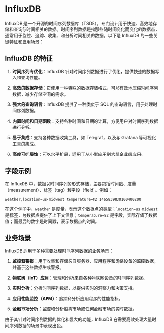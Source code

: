 # InfluxDB

InfluxDB 是一个开源的时间序列数据库（TSDB），专门设计用于快速、高效地存储和查询与时间相关的数据。时间序列数据是指那些随时间变化而变化的数据点，通常用于监控、追踪、收集、和分析时间相关的数据。以下是 InfluxDB 的一些关键特征和应用场景：

## InfluxDB 的特征

1. **时间序列专优化**：InfluxDB 针对时间序列数据进行了优化，提供快速的数据写入和查询性能。

2. **高效的数据存储**：它使用一种特殊的数据存储格式，可以有效地压缩时间序列数据，减少存储空间的需求。

3. **强大的查询语言**：InfluxDB 提供了一种类似于 SQL 的查询语言，用于处理时间序列数据。

4. **内置时间和日期函数**：支持各种时间和日期的计算，方便用户对时间序列数据进行分析。

5. **易于集成**：支持各种数据收集工具，如 Telegraf，以及与 Grafana 等可视化工具的集成。

6. **高度可扩展性**：可以水平扩展，适用于从小型应用到大型企业级应用。

## 字段示例

在 InfluxDB 中，数据以时间序列的形式存储，主要包括时间戳、度量（measurement）、标签（tag）和字段（field）。例如：

```plaintext
weather,location=us-midwest temperature=82 1465839830100400200
```

在这个例子中，`weather` 是度量，表示这个数据点的类型；`location=us-midwest` 是标签，为数据点提供了上下文信息；`temperature=82` 是字段，实际存储了数据值；而最后的数字是时间戳，表示数据点的时间。

## 业务场景

InfluxDB 适用于多种需要处理时间序列数据的业务场景：

1. **监控和警报**：用于收集和存储来自服务器、应用程序和网络设备的监控数据，并基于这些数据生成警报。

2. **物联网（IoT）应用**：管理和分析来自各种物联网设备的时间序列数据。

3. **实时分析**：分析时间序列数据，以提供实时的洞察力和决策支持。

4. **应用性能监控（APM）**：追踪和分析应用程序的性能指标。

5. **金融市场分析**：监控和分析股票市场或任何金融市场的实时数据。

由于其针对时间序列数据的优化和强大的功能，InfluxDB 在需要高效处理大量时间序列数据的场景中表现出色。
